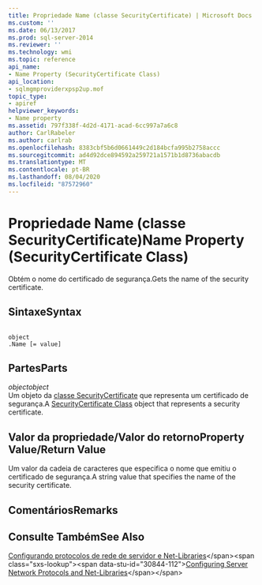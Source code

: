 ```yaml
---
title: Propriedade Name (classe SecurityCertificate) | Microsoft Docs
ms.custom: ''
ms.date: 06/13/2017
ms.prod: sql-server-2014
ms.reviewer: ''
ms.technology: wmi
ms.topic: reference
api_name:
- Name Property (SecurityCertificate Class)
api_location:
- sqlmgmproviderxpsp2up.mof
topic_type:
- apiref
helpviewer_keywords:
- Name property
ms.assetid: 797f338f-4d2d-4171-acad-6cc997a7a6c8
author: CarlRabeler
ms.author: carlrab
ms.openlocfilehash: 8383cbf5b6d0661449c2d184bcfa995b2758accc
ms.sourcegitcommit: ad4d92dce894592a259721a1571b1d8736abacdb
ms.translationtype: MT
ms.contentlocale: pt-BR
ms.lasthandoff: 08/04/2020
ms.locfileid: "87572960"
---
```

# <a name="name-property-securitycertificate-class"></a><span data-ttu-id="30844-102">Propriedade Name (classe SecurityCertificate)</span><span class="sxs-lookup"><span data-stu-id="30844-102">Name Property (SecurityCertificate Class)</span></span>
  <span data-ttu-id="30844-103">Obtém o nome do certificado de segurança.</span><span class="sxs-lookup"><span data-stu-id="30844-103">Gets the name of the security certificate.</span></span>  
  
## <a name="syntax"></a><span data-ttu-id="30844-104">Sintaxe</span><span class="sxs-lookup"><span data-stu-id="30844-104">Syntax</span></span>  
  
```  
  
object  
.Name [= value]  
```  
  
## <a name="parts"></a><span data-ttu-id="30844-105">Partes</span><span class="sxs-lookup"><span data-stu-id="30844-105">Parts</span></span>  
 <span data-ttu-id="30844-106">*object*</span><span class="sxs-lookup"><span data-stu-id="30844-106">*object*</span></span>  
 <span data-ttu-id="30844-107">Um objeto da [classe SecurityCertificate](securitycertificate-class.md) que representa um certificado de segurança.</span><span class="sxs-lookup"><span data-stu-id="30844-107">A [SecurityCertificate Class](securitycertificate-class.md) object that represents a security certificate.</span></span>  
  
## <a name="property-valuereturn-value"></a><span data-ttu-id="30844-108">Valor da propriedade/Valor do retorno</span><span class="sxs-lookup"><span data-stu-id="30844-108">Property Value/Return Value</span></span>  
 <span data-ttu-id="30844-109">Um valor da cadeia de caracteres que especifica o nome que emitiu o certificado de segurança.</span><span class="sxs-lookup"><span data-stu-id="30844-109">A string value that specifies the name of the security certificate.</span></span>  
  
## <a name="remarks"></a><span data-ttu-id="30844-110">Comentários</span><span class="sxs-lookup"><span data-stu-id="30844-110">Remarks</span></span>  
  
## <a name="see-also"></a><span data-ttu-id="30844-111">Consulte Também</span><span class="sxs-lookup"><span data-stu-id="30844-111">See Also</span></span>  
 <span data-ttu-id="30844-112">[Configurando protocolos de rede de servidor e Net-Libraries](https://msdn.microsoft.com/library/ms177485\(v=sql.100\).aspx)</span><span class="sxs-lookup"><span data-stu-id="30844-112">[Configuring Server Network Protocols and Net-Libraries](https://msdn.microsoft.com/library/ms177485\(v=sql.100\).aspx)</span></span>  
  
  
